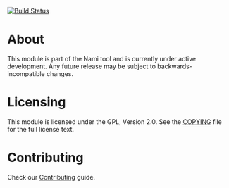 [![Build Status](https://api.travis-ci.org/bitnami/nami-utils.svg?branch=master)](http://travis-ci.org/bitnami/nami-utils)


# About

This module is part of the Nami tool and is currently under active development. Any future release may be subject to backwards-incompatible changes.

# Licensing

This module is licensed under the GPL, Version 2.0. See the [COPYING](COPYING) file for the full license text.

# Contributing

Check our [Contributing](CONTRIBUTING.md) guide.
